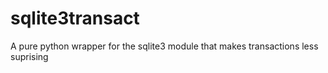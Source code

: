 # sqlite3transact
A pure python wrapper for the sqlite3 module that makes transactions less suprising
